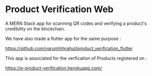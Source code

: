 # Product Verification Web

A MERN Stack app for scanning QR codes and verifying a product's credibility on the blockchain.

We have also made a flutter app for the same purpose :

https://github.com/varunhhhrahul/product_verification_flutter

This app is associated for the verfication of Products registered on :

https://e-product-verification.herokuapp.com/
